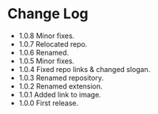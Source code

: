 # Change Log

- 1.0.8 Minor fixes.
- 1.0.7 Relocated repo.
- 1.0.6 Renamed.
- 1.0.5 Minor fixes.
- 1.0.4 Fixed repo links & changed slogan.
- 1.0.3 Renamed repository.
- 1.0.2 Renamed extension.
- 1.0.1 Added link to image.
- 1.0.0 First release.
